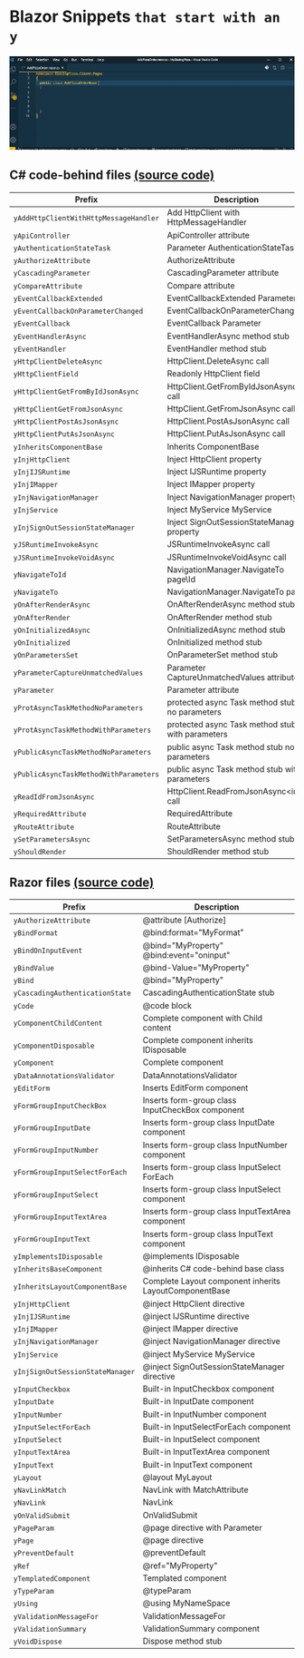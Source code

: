 # Blazor Snippets `that start with an y`

![Blazory in Action!](images/blazory_csharp.gif "Blazory - Blazor snippets that start with an 'y' - in Action!")

## C# code-behind files [(source code)](https://github.com/bartvanhoey/Blazory/blob/master/snippets/blazory_csharp.json)

| Prefix                                 | Description                                      |
| -------------------------------------- | ------------------------------------------------ |
| `yAddHttpClientWithHttpMessageHandler` | Add HttpClient with HttpMessageHandler           |
| `yApiController`                       | ApiController attribute                          |
| `yAuthenticationStateTask`             | Parameter AuthenticationStateTask                |
| `yAuthorizeAttribute`                  | AuthorizeAttribute                               |
| `yCascadingParameter`                  | CascadingParameter attribute                     |
| `yCompareAttribute`                    | Compare attribute                                |
| `yEventCallbackExtended`               | EventCallbackExtended Parameter                  |
| `yEventCallbackOnParameterChanged`     | EventCallbackOnParameterChanged                  |
| `yEventCallback`                       | EventCallback Parameter                          |
| `yEventHandlerAsync`                   | EventHandlerAsync method stub                    |
| `yEventHandler`                        | EventHandler method stub                         |
| `yHttpClientDeleteAsync`               | HttpClient.DeleteAsync call                      |
| `yHttpClientField`                     | Readonly HttpClient field                        |
| `yHttpClientGetFromByIdJsonAsync`      | HttpClient.GetFromByIdJsonAsync call             |
| `yHttpClientGetFromJsonAsync`          | HttpClient.GetFromJsonAsync call                 |
| `yHttpClientPostAsJsonAsync`           | HttpClient.PostAsJsonAsync call                  |
| `yHttpClientPutAsJsonAsync`            | HttpClient.PutAsJsonAsync call                   |
| `yInheritsComponentBase`               | Inherits ComponentBase                           |
| `yInjHttpClient`                       | Inject HttpClient property                       |
| `yInjIJSRuntime`                       | Inject IJSRuntime property                       |
| `yInjIMapper`                          | Inject IMapper property                          |
| `yInjNavigationManager`                | Inject NavigationManager property                |
| `yInjService`                          | Inject MyService MyService                       |
| `yInjSignOutSessionStateManager`       | Inject SignOutSessionStateManager property       |
| `yJSRuntimeInvokeAsync`                | JSRuntimeInvokeAsync call                        |
| `yJSRuntimeInvokeVoidAsync`            | JSRuntimeInvokeVoidAsync call                    |
| `yNavigateToId`                        | NavigationManager.NavigateTo page\Id             |
| `yNavigateTo`                          | NavigationManager.NavigateTo page                |
| `yOnAfterRenderAsync`                  | OnAfterRenderAsync method stub                   |
| `yOnAfterRender`                       | OnAfterRender method stub                        |
| `yOnInitializedAsync`                  | OnInitializedAsync method stub                   |
| `yOnInitialized`                       | OnInitialized method stub                        |
| `yOnParametersSet`                     | OnParameterSet method stub                       |
| `yParameterCaptureUnmatchedValues`     | Parameter CaptureUnmatchedValues attribute       |
| `yParameter`                           | Parameter attribute                              |
| `yProtAsyncTaskMethodNoParameters`     | protected async Task method stub no parameters   |
| `yProtAsyncTaskMethodWithParameters`   | protected async Task method stub with parameters |
| `yPublicAsyncTaskMethodNoParameters`   | public async Task method stub no parameters      |
| `yPublicAsyncTaskMethodWithParameters` | public async Task method stub with parameters    |
| `yReadIdFromJsonAsync`                 | HttpClient.ReadFromJsonAsync\<int> call          |
| `yRequiredAttribute`                   | RequiredAttribute                                |
| `yRouteAttribute`                      | RouteAttribute                                   |
| `ySetParametersAsync`                  | SetParametersAsync method stub                   |
| `yShouldRender`                        | ShouldRender method stub                         |

## Razor files [(source code)](https://github.com/bartvanhoey/Blazory/blob/master/snippets/blazory_razor.json)

| Prefix                           | Description                                            |
| -------------------------------- | ------------------------------------------------------ |
| `yAuthorizeAttribute`            | @attribute [Authorize]                                 |
| `yBindFormat`                    | @bind:format="MyFormat"                                |
| `yBindOnInputEvent`              | @bind="MyProperty" @bind:event="oninput"               |
| `yBindValue`                     | @bind-Value="MyProperty"                               |
| `yBind`                          | @bind="MyProperty"                                     |
| `yCascadingAuthenticationState`  | CascadingAuthenticationState stub                      |
| `yCode`                          | @code block                                            |
| `yComponentChildContent`         | Complete component with Child content                  |
| `yComponentDisposable`           | Complete component inherits IDisposable                |
| `yComponent`                     | Complete component                                     |
| `yDataAnnotationsValidator`      | DataAnnotationsValidator                               |
| `yEditForm`                      | Inserts EditForm component                             |
| `yFormGroupInputCheckBox`        | Inserts form-group class InputCheckBox component       |
| `yFormGroupInputDate`            | Inserts form-group class InputDate component           |
| `yFormGroupInputNumber`          | Inserts form-group class InputNumber component         |
| `yFormGroupInputSelectForEach`   | Inserts form-group class InputSelect ForEach           |
| `yFormGroupInputSelect`          | Inserts form-group class InputSelect component         |
| `yFormGroupInputTextArea`        | Inserts form-group class InputTextArea component       |
| `yFormGroupInputText`            | Inserts form-group class InputText component           |
| `yImplementsIDisposable`         | @implements IDisposable                                |
| `yInheritsBaseComponent`         | @inherits C# code-behind base class                    |
| `yInheritsLayoutComponentBase`   | Complete Layout component inherits LayoutComponentBase |
| `yInjHttpClient`                 | @inject HttpClient directive                           |
| `yInjIJSRuntime`                 | @inject IJSRuntime directive                           |
| `yInjIMapper`                    | @inject IMapper directive                              |
| `yInjNavigationManager`          | @inject NavigationManager directive                    |
| `yInjService`                    | @inject MyService MyService                            |
| `yInjSignOutSessionStateManager` | @inject SignOutSessionStateManager directive           |
| `yInputCheckbox`                 | Built-in InputCheckbox component                       |
| `yInputDate`                     | Built-in InputDate component                           |
| `yInputNumber`                   | Built-in InputNumber component                         |
| `yInputSelectForEach`            | Built-in InputSelectForEach component                  |
| `yInputSelect`                   | Built-in InputSelect component                         |
| `yInputTextArea`                 | Built-in InputTextArea component                       |
| `yInputText`                     | Built-in InputText component                           |
| `yLayout`                        | @layout MyLayout                                       |
| `yNavLinkMatch`                  | NavLink with MatchAttribute                            |
| `yNavLink`                       | NavLink                                                |
| `yOnValidSubmit`                 | OnValidSubmit                                          |
| `yPageParam`                     | @page directive with Parameter                         |
| `yPage`                          | @page directive                                        |
| `yPreventDefault`                | @preventDefault                                        |
| `yRef`                           | @ref="MyProperty"                                      |
| `yTemplatedComponent`            | Templated component                                    |
| `yTypeParam`                     | @typeParam                                             |
| `yUsing`                         | @using MyNameSpace                                     |
| `yValidationMessageFor`          | ValidationMessageFor                                   |
| `yValidationSummary`             | ValidationSummary component                            |
| `yVoidDispose`                   | Dispose method stub                                    |
